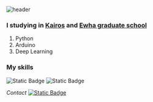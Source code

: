![header](https://capsule-render.vercel.app/api?type=waving&text=Kim%20Donghee&&color=92A4D2&animation=twinkling&fontColor=486186&fontSize=45)

### I studying in [Kairos](https://kg-kairos.kr/program) and [Ewha graduate school](https://gsds.ewha.ac.kr/gsds/academic/subject.do)
1. Python
2. Arduino
3. Deep Learning

### My skills

<div -align="center">
  
![Static Badge](https://img.shields.io/badge/python-3776AB?style=flat-square&logo=python&logoColor=yellow&color=3776AB)
![Static Badge](https://img.shields.io/badge/Arduino-00878F?style=flat-square&logo=arduino&logoColor=white&labelColor=00878F&color=00878F)

*Contact*
<a href="mailto:werkm1214@hanyang.ac.kr">
  ![Static Badge](https://img.shields.io/badge/LinkedIn-0A66C2?style=flat-square&logo=LinkedIn&logoColor=white&labelColor=0A66C2&color=0A66C2)


   
<!--
**samsung-chungso/samsung-chungso** is a ✨ _special_ ✨ repository because its `README.md` (this file) appears on your GitHub profile.

Here are some ideas to get you started:

- 🔭 I’m currently working on ...
- 🌱 I’m currently learning ...
- 👯 I’m looking to collaborate on ...
- 🤔 I’m looking for help with ...
- 💬 Ask me about ...
- 📫 How to reach me: ...
- 😄 Pronouns: ...
- ⚡ Fun fact: ...
-->
